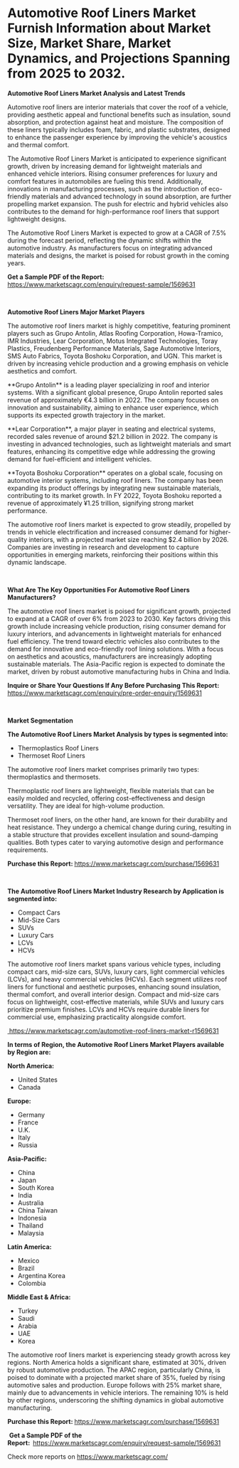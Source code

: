 <p><h1>Automotive Roof Liners Market Furnish Information about Market Size, Market Share, Market Dynamics, and Projections Spanning from 2025 to 2032.</h1></p><p><strong>Automotive Roof Liners Market Analysis and Latest Trends</strong></p>
<p><p>Automotive roof liners are interior materials that cover the roof of a vehicle, providing aesthetic appeal and functional benefits such as insulation, sound absorption, and protection against heat and moisture. The composition of these liners typically includes foam, fabric, and plastic substrates, designed to enhance the passenger experience by improving the vehicle's acoustics and thermal comfort.</p><p>The Automotive Roof Liners Market is anticipated to experience significant growth, driven by increasing demand for lightweight materials and enhanced vehicle interiors. Rising consumer preferences for luxury and comfort features in automobiles are fueling this trend. Additionally, innovations in manufacturing processes, such as the introduction of eco-friendly materials and advanced technology in sound absorption, are further propelling market expansion. The push for electric and hybrid vehicles also contributes to the demand for high-performance roof liners that support lightweight designs.</p><p>The Automotive Roof Liners Market is expected to grow at a CAGR of 7.5% during the forecast period, reflecting the dynamic shifts within the automotive industry. As manufacturers focus on integrating advanced materials and designs, the market is poised for robust growth in the coming years.</p></p>
<p><strong>Get a Sample PDF of the Report:&nbsp;</strong> <a href="https://www.marketscagr.com/enquiry/request-sample/1569631?utm_campaign=3195&utm_medium=2&utm_source=Github&utm_content=ia&utm_term=25032025&utm_id=automotive-roof-liners">https://www.marketscagr.com/enquiry/request-sample/1569631</a></p>
<p>&nbsp;</p>
<p><strong>Automotive Roof Liners Major Market Players</strong></p>
<p><p>The automotive roof liners market is highly competitive, featuring prominent players such as Grupo Antolin, Atlas Roofing Corporation, Howa-Tramico, IMR Industries, Lear Corporation, Motus Integrated Technologies, Toray Plastics, Freudenberg Performance Materials, Sage Automotive Interiors, SMS Auto Fabrics, Toyota Boshoku Corporation, and UGN. This market is driven by increasing vehicle production and a growing emphasis on vehicle aesthetics and comfort.</p><p>**Grupo Antolin** is a leading player specializing in roof and interior systems. With a significant global presence, Grupo Antolin reported sales revenue of approximately €4.3 billion in 2022. The company focuses on innovation and sustainability, aiming to enhance user experience, which supports its expected growth trajectory in the market.</p><p>**Lear Corporation**, a major player in seating and electrical systems, recorded sales revenue of around $21.2 billion in 2022. The company is investing in advanced technologies, such as lightweight materials and smart features, enhancing its competitive edge while addressing the growing demand for fuel-efficient and intelligent vehicles.</p><p>**Toyota Boshoku Corporation** operates on a global scale, focusing on automotive interior systems, including roof liners. The company has been expanding its product offerings by integrating new sustainable materials, contributing to its market growth. In FY 2022, Toyota Boshoku reported a revenue of approximately ¥1.25 trillion, signifying strong market performance.</p><p>The automotive roof liners market is expected to grow steadily, propelled by trends in vehicle electrification and increased consumer demand for higher-quality interiors, with a projected market size reaching $2.4 billion by 2026. Companies are investing in research and development to capture opportunities in emerging markets, reinforcing their positions within this dynamic landscape.</p></p>
<p>&nbsp;</p>
<p><strong>What Are The Key Opportunities For Automotive Roof Liners Manufacturers?</strong></p>
<p><p>The automotive roof liners market is poised for significant growth, projected to expand at a CAGR of over 6% from 2023 to 2030. Key factors driving this growth include increasing vehicle production, rising consumer demand for luxury interiors, and advancements in lightweight materials for enhanced fuel efficiency. The trend toward electric vehicles also contributes to the demand for innovative and eco-friendly roof lining solutions. With a focus on aesthetics and acoustics, manufacturers are increasingly adopting sustainable materials. The Asia-Pacific region is expected to dominate the market, driven by robust automotive manufacturing hubs in China and India.</p></p>
<p><strong>Inquire or Share Your Questions If Any Before Purchasing This Report:</strong> <a href="https://www.marketscagr.com/enquiry/pre-order-enquiry/1569631?utm_campaign=3195&utm_medium=2&utm_source=Github&utm_content=ia&utm_term=25032025&utm_id=automotive-roof-liners">https://www.marketscagr.com/enquiry/pre-order-enquiry/1569631</a></p>
<p>&nbsp;</p>
<p><strong>Market Segmentation</strong></p>
<p><strong>The Automotive Roof Liners Market Analysis by types is segmented into:</strong></p>
<p><ul><li>Thermoplastics Roof Liners</li><li>Thermoset Roof Liners</li></ul></p>
<p><p>The automotive roof liners market comprises primarily two types: thermoplastics and thermosets. </p><p>Thermoplastic roof liners are lightweight, flexible materials that can be easily molded and recycled, offering cost-effectiveness and design versatility. They are ideal for high-volume production. </p><p>Thermoset roof liners, on the other hand, are known for their durability and heat resistance. They undergo a chemical change during curing, resulting in a stable structure that provides excellent insulation and sound-damping qualities. Both types cater to varying automotive design and performance requirements.</p></p>
<p><strong>Purchase this Report:&nbsp;</strong><a href="https://www.marketscagr.com/purchase/1569631?utm_campaign=3195&utm_medium=2&utm_source=Github&utm_content=ia&utm_term=25032025&utm_id=automotive-roof-liners">https://www.marketscagr.com/purchase/1569631</a></p>
<p>&nbsp;</p>
<p><strong>The Automotive Roof Liners Market Industry Research by Application is segmented into:</strong></p>
<p><ul><li>Compact Cars</li><li>Mid-Size Cars</li><li>SUVs</li><li>Luxury Cars</li><li>LCVs</li><li>HCVs</li></ul></p>
<p><p>The automotive roof liners market spans various vehicle types, including compact cars, mid-size cars, SUVs, luxury cars, light commercial vehicles (LCVs), and heavy commercial vehicles (HCVs). Each segment utilizes roof liners for functional and aesthetic purposes, enhancing sound insulation, thermal comfort, and overall interior design. Compact and mid-size cars focus on lightweight, cost-effective materials, while SUVs and luxury cars prioritize premium finishes. LCVs and HCVs require durable liners for commercial use, emphasizing practicality alongside comfort.</p></p>
<p><a href="https://www.marketscagr.com/automotive-roof-liners-market-r1569631?utm_campaign=3195&utm_medium=2&utm_source=Github&utm_content=ia&utm_term=25032025&utm_id=automotive-roof-liners">&nbsp;https://www.marketscagr.com/automotive-roof-liners-market-r1569631</a></p>
<p><strong>In terms of Region, the Automotive Roof Liners Market Players available by Region are:</strong></p>
<p>
    <p> <strong> North America: </strong>
        <ul>
            <li>United States</li>
            <li>Canada</li>
        </ul>
        </p> 
    <p> <strong> Europe: </strong>
        <ul>
            <li>Germany</li>
            <li>France</li>
            <li>U.K.</li>
            <li>Italy</li>
            <li>Russia</li>
        </ul>
        </p> 
    <p> <strong> Asia-Pacific: </strong>
        <ul>
            <li>China</li>
            <li>Japan</li>
            <li>South Korea</li>
            <li>India</li>
            <li>Australia</li>
            <li>China Taiwan</li>
            <li>Indonesia</li>
            <li>Thailand</li>
            <li>Malaysia</li>
        </ul>
        </p> 
    <p> <strong> Latin America: </strong>
        <ul>
            <li>Mexico</li>
            <li>Brazil</li>
            <li>Argentina Korea</li>
            <li>Colombia</li>
        </ul>
        </p> 
    <p> <strong> Middle East & Africa: </strong>
        <ul>
            <li>Turkey</li>
            <li>Saudi</li>
            <li>Arabia</li>
            <li>UAE</li>
            <li>Korea</li>
        </ul>
    </p>
    </p>
<p><p>The automotive roof liners market is experiencing steady growth across key regions. North America holds a significant share, estimated at 30%, driven by robust automotive production. The APAC region, particularly China, is poised to dominate with a projected market share of 35%, fueled by rising automotive sales and production. Europe follows with 25% market share, mainly due to advancements in vehicle interiors. The remaining 10% is held by other regions, underscoring the shifting dynamics in global automotive manufacturing.</p></p>
<p><strong>Purchase this Report: </strong><a href="https://www.marketscagr.com/purchase/1569631?utm_campaign=3195&utm_medium=2&utm_source=Github&utm_content=ia&utm_term=25032025&utm_id=automotive-roof-liners">https://www.marketscagr.com/purchase/1569631</a></p>
<p>&nbsp;<strong>Get a Sample PDF of the Report:&nbsp;&nbsp;</strong><a href="https://www.marketscagr.com/enquiry/request-sample/1569631?utm_campaign=3195&utm_medium=2&utm_source=Github&utm_content=ia&utm_term=25032025&utm_id=automotive-roof-liners">https://www.marketscagr.com/enquiry/request-sample/1569631</a></p>
<p><strong></strong></p>
<p>Check more reports on <a href="https://www.marketscagr.com/?utm_campaign=3195&utm_medium=2&utm_source=Github&utm_content=ia&utm_term=25032025&utm_id=automotive-roof-liners">https://www.marketscagr.com/</a></p>